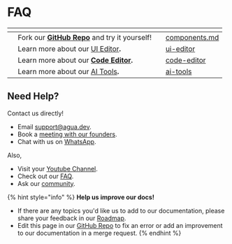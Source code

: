 # FAQ



<table data-card-size="large" data-view="cards"><thead><tr><th></th><th></th><th></th><th data-hidden data-card-target data-type="content-ref"></th></tr></thead><tbody><tr><td></td><td>Fork our <a href="https://github.com/Agua-for-devs/agua-apple-demo"><strong>GitHub Repo</strong></a> and try it yourself!</td><td></td><td><a href="../references/components.md">components.md</a></td></tr><tr><td></td><td>Learn more about our <a href="../references/ui-editor/">UI Editor</a><strong>.</strong></td><td></td><td><a href="../references/ui-editor/">ui-editor</a></td></tr><tr><td></td><td>Learn more about our <a href="../references/code-editor/"><strong>Code Editor</strong></a><strong>.</strong></td><td></td><td><a href="../references/code-editor/">code-editor</a></td></tr><tr><td></td><td>Learn more about our <a href="../references/ai-tools/">AI Tools</a><strong>.</strong></td><td></td><td><a href="../references/ai-tools/">ai-tools</a></td></tr></tbody></table>



## Need Help?

Contact us directly!

* Email [support@agua.dev](mailto:support@agua.dev).
* Book a [meeting with our founders](https://agua.tools/meetings/developers/onboarding).
* Chat with us on [WhatsApp](https://wa.me/12396883277).

Also,

* Visit your [Youtube Channel](https://www.youtube.com/@aguafordevs).
* Check out our [FAQ](faq.md).
* Ask our [community](https://discord.com/invite/hqgEhc8VFN).



{% hint style="info" %}
**Help us improve our docs!**

* If there are any topics you'd like us to add to our documentation, please share your feedback in our [Roadmap](https://roadmap.agua.app/).
* Edit this page in our [GitHub Repo](https://github.com/Agua-for-devs/agua-documentation) to fix an error or add an improvement to our documentation in a merge request.
{% endhint %}

